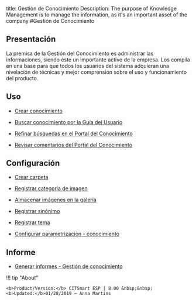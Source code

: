 title: Gestión de Conocimiento
Description: The purpose of Knowledge Management is to manage the information, as it's an important asset of the company 
#Gestión de Conocimiento

Presentación
----------------

La premisa de la Gestión del Conocimiento es administrar las informaciones, siendo éste un importante activo de la empresa. Los compila en una base para que todos los usuarios del sistema adquieran una nivelación de técnicas y mejor comprensión sobre el uso y funcionamiento del producto.

Uso
-------

- [Crear conocimiento](/es-es/citsmart-esp-8/processes/knowledge/use/create-knowledge.html)

- [Buscar conocimiento por la Guía del Usuario](/es-es/citsmart-esp-8/processes/knowledge/use/search-knowledge-by-user-guide.html)

- [Refinar búsquedas en el Portal del Conocimiento](/es-es/citsmart-esp-8/processes/knowledge/configuration/refine-search-knowledge-portal.html)

- [Revisar comentarios del Portal del Conocimiento](/es-es/citsmart-esp-8/processes/knowledge/use/review-reviews.html)

Configuración
-----------------

- [Crear carpeta](/es-es/citsmart-esp-8/processes/knowledge/configuration/create-folder.html)

- [Registrar categoría de imagen](/es-es/citsmart-esp-8/processes/knowledge/configuration/register-image-category.html)

- [Almacenar imágenes en la galería](/es-es/citsmart-esp-8/processes/knowledge/configuration/store-images-gallery.html)

- [Registrar sinónimo](/es-es/citsmart-esp-8/processes/knowledge/configuration/register-synonym.html)

- [Registrar tema](/es-es/citsmart-esp-8/processes/knowledge/configuration/register-subject.html)

- [Configurar parametrización - conocimiento](/es-es/citsmart-esp-8/platform-administration/parameters-list/configure-parametrization-knowledge.html)  

Informe
-----------

- [Generar informes - Gestión de conocimiento](/es-es/citsmart-esp-8/processes/knowledge/configuration/generate-reports-knowledge-management.html)

!!! tip "About"

    <b>Product/Version:</b> CITSmart ESP | 8.00 &nbsp;&nbsp;
    <b>Updated:</b>01/28/2019 – Anna Martins
